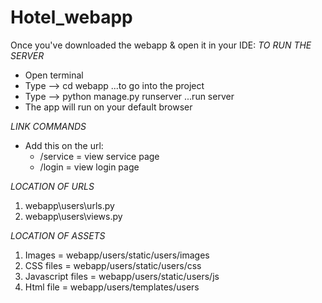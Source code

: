 # Hotel_webapp

Once you've downloaded the webapp & open it in your IDE:
  *TO RUN THE SERVER*
  - Open terminal
  - Type -->  cd webapp ...to go into the project
  - Type --> python manage.py runserver ...run server
  - The app will run on your default browser
  
  
  *LINK COMMANDS*
  - Add this on the url:
      - /service = view service page
      - /login = view login page


  *LOCATION OF URLS*
  1. webapp\users\urls.py
  2. webapp\users\views.py


  *LOCATION OF ASSETS*
  1. Images = webapp/users/static/users/images
  2. CSS files = webapp/users/static/users/css
  3. Javascript files = webapp/users/static/users/js
  4. Html file = webapp/users/templates/users
